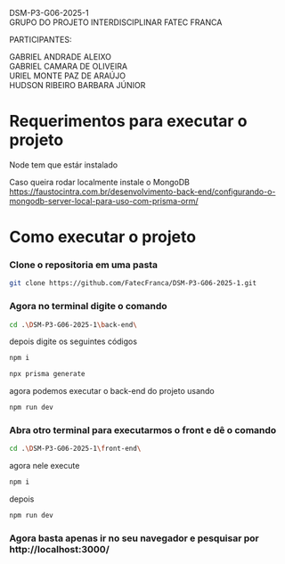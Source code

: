 DSM-P3-G06-2025-1 <br>
GRUPO DO PROJETO INTERDISCIPLINAR FATEC FRANCA <br>

PARTICIPANTES:

GABRIEL ANDRADE ALEIXO <br>
GABRIEL CAMARA DE OLIVEIRA <br>
URIEL MONTE PAZ DE ARAÚJO <br>
HUDSON RIBEIRO BARBARA JÚNIOR <br>

# Requerimentos para executar o projeto

Node tem que estár instalado

Caso queira rodar localmente instale o MongoDB
https://faustocintra.com.br/desenvolvimento-back-end/configurando-o-mongodb-server-local-para-uso-com-prisma-orm/

# Como executar o projeto

### Clone o repositoria em uma pasta
```bash
git clone https://github.com/FatecFranca/DSM-P3-G06-2025-1.git
```

### Agora no terminal digite o comando
```bash
cd .\DSM-P3-G06-2025-1\back-end\
```

depois digite os seguintes códigos
```bash
npm i
```
```bash
npx prisma generate
```

agora podemos executar o back-end do projeto usando
```bash
npm run dev
```

### Abra otro terminal para executarmos o front e dê o comando
```bash
cd .\DSM-P3-G06-2025-1\front-end\
```

agora nele execute
```bash
npm i
```

depois
```bash
npm run dev
```

### Agora basta apenas ir no seu navegador e pesquisar por http://localhost:3000/
